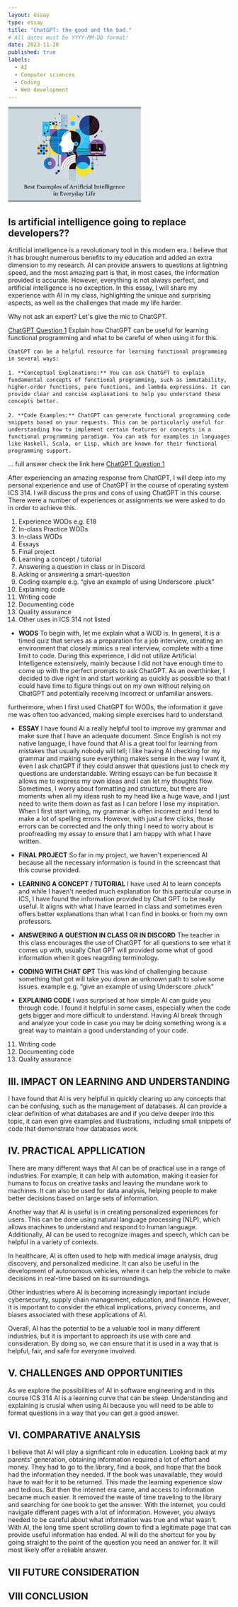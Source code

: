 ```yaml
---
layout: essay
type: essay
title: "ChatGPT: the good and the bad."
# All dates must be YYYY-MM-DD format!
date: 2023-11-20
published: true
labels:
  - AI
  - Computer sciences
  - Coding
  - Web development
---
```

<img width="300px" class="rounded float-start pe-4" src="../essays/AI.png">

## Is artificial intelligence going to replace developers??

Artificial intelligence is a revolutionary tool in this modern era. I believe that it has brought numerous benefits to my education and added an extra dimension to my research. AI can provide answers to questions at lightning speed, and the most amazing part is that, in most cases, the information provided is accurate. However, everything is not always perfect, and artificial intelligence is no exception. In this essay, I will share my experience with AI in my class, highlighting the unique and surprising aspects, as well as the challenges that made my life harder.

Why not ask an expert? Let's give the mic to ChatGPT.

[ChatGPT Question 1](https://chat.openai.com/share/2a67d803-0967-4b8b-89a9-dd448eb87cd1)
Explain how ChatGPT can be useful for learning functional programming and what to be careful of when using it for this.

```
ChatGPT can be a helpful resource for learning functional programming in several ways:

1. **Conceptual Explanations:** You can ask ChatGPT to explain fundamental concepts of functional programming, such as immutability, higher-order functions, pure functions, and lambda expressions. It can provide clear and concise explanations to help you understand these concepts better.

2. **Code Examples:** ChatGPT can generate functional programming code snippets based on your requests. This can be particularly useful for understanding how to implement certain features or concepts in a functional programming paradigm. You can ask for examples in languages like Haskell, Scala, or Lisp, which are known for their functional programming support.

```
   ... full answer check the link here [ChatGPT Question 1](https://chat.openai.com/share/2a67d803-0967-4b8b-89a9-dd448eb87cd1)

After experiencing an amazing response from ChatGPT, I will deep into my personal experience and use of ChatGPT in the course of operating system ICS 314. I will discuss the pros and cons of using ChatGPT in this course. There were a number of experiences or assignments we were asked to do in order to achieve this.

1. Experience WODs e.g. E18
2. In-class Practice WODs
3. In-class WODs
4. Essays
5. Final project
6. Learning a concept / tutorial
7. Answering a question in class or in Discord
8. Asking or answering a smart-question
9. Coding example e.g. “give an example of using Underscore .pluck”
10. Explaining code
11. Writing code
12. Documenting code
13. Quality assurance 
14. Other uses in ICS 314 not listed
- **WODS**
To begin with, let me explain what a WOD is. In general, it is a timed quiz that serves as a preparation for a job interview, creating an environment that closely mimics a real interview, complete with a time limit to code. During this experience, I did not utilize Artificial Intelligence extensively, mainly because I did not have enough time to come up with the perfect prompts to ask ChatGPT. As an overthinker, I decided to dive right in and start working as quickly as possible so that I could have time to figure things out on my own without relying on ChatGPT and potentially receiving incorrect or unfamiliar answers. 

furthermore, when I first used ChatGPT for WODs, the information it gave me was often too advanced, making simple exercises hard to understand.

- **ESSAY**
I have found AI a really helpful tool to improve my grammar and make sure that I have an adequate document. Since English is not my native language, I have found that AI is a great tool for learning from mistakes that usually nobody will tell; I like having AI checking for my grammar and making sure everything makes sense in the way I want it, even I ask chatGPT if they could answer that questions just to check my questions are understandable.
Writing essays can be fun because it allows me to express my own ideas and I can let my thoughts flow. Sometimes, I worry about formatting and structure, but there are moments when all my ideas rush to my head like a huge wave, and I just need to write them down as fast as I can before I lose my inspiration.
When I first start writing, my grammar is often incorrect and I tend to make a lot of spelling errors. However, with just a few clicks, those errors can be corrected and the only thing I need to worry about is proofreading my essay to ensure that I am happy with what I have written.

- **FINAL PROJECT**
  So far in my project, we haven't experienced AI because all the necessary information is found in the screencast that this course provided.

- **LEARNING A CONCEPT / TUTORIAL**
I have used AI to learn concepts and while I haven't needed much explanation for this particular course in ICS, I have found the information provided by Chat GPT to be really useful. It aligns with what I have learned in class and sometimes even offers better explanations than what I can find in books or from my own professors.

- **ANSWERING A QUESTION IN CLASS OR IN DISCORD**
The teacher in this class encourages the use of ChatGPT for all questions to see what it comes up with, usually Chat GPT will provided some what of good information when it goes reagrding terminology.

- **CODING WITH CHAT GPT**
This was kind of challenging because something that got will take you down an unknown path to solve some issues.
 example e.g. “give an example of using Underscore .pluck”
- **EXPLAINIG CODE**
I was surprised at how simple AI can guide you through code. I found it helpful in some cases, especially when the code gets bigger and more difficult to understand. Having AI break through and analyze your code in case you may be doing something wrong is a great way to maintain a good understanding of your code.

11. Writing code
12. Documenting code
13. Quality assurance 
## III. IMPACT ON LEARNING AND UNDERSTANDING
I have found that AI is very helpful in quickly clearing up any concepts that can be confusing, such as the management of databases. AI can provide a clear definition of what databases are and if you delve deeper into this topic, it can even give examples and illustrations, including small snippets of code that demonstrate how databases work.
## IV. PRACTICAL APPLLICATION
  There are many different ways that AI can be of practical use in a range of industries. For example, it can help with automation, making it easier for humans to focus on creative tasks and leaving the mundane work to machines. It can also be used for data analysis, helping people to make better decisions based on large sets of information.

Another way that AI is useful is in creating personalized experiences for users. This can be done using natural language processing (NLP), which allows machines to understand and respond to human language. Additionally, AI can be used to recognize images and speech, which can be helpful in a variety of contexts.

In healthcare, AI is often used to help with medical image analysis, drug discovery, and personalized medicine. It can also be useful in the development of autonomous vehicles, where it can help the vehicle to make decisions in real-time based on its surroundings.

Other industries where AI is becoming increasingly important include cybersecurity, supply chain management, education, and finance. However, it is important to consider the ethical implications, privacy concerns, and biases associated with these applications of AI.

Overall, AI has the potential to be a valuable tool in many different industries, but it is important to approach its use with care and consideration. By doing so, we can ensure that it is used in a way that is helpful, fair, and safe for everyone involved.
## V. CHALLENGES AND OPPORTUNITIES
As we explore the possibilities of AI in software engineering and in this course ICS 314 AI is a learning curve that can be steep. Understanding and explaining is crusial when using Ai because you will need to be able to format questions in a way that you can get a good answer.

## VI. COMPARATIVE ANALYSIS
I believe that AI will play a significant role in education. Looking back at my parents' generation, obtaining information required a lot of effort and money. They had to go to the library, find a book, and hope that the book had the information they needed. If the book was unavailable, they would have to wait for it to be returned. This made the learning experience slow and tedious. But then the internet era came, and access to information became much easier. It removed the waste of time traveling to the library and searching for one book to get the answer. With the internet, you could navigate different pages with a lot of information. However, you always needed to be careful about what information was true and what wasn't. With AI, the long time spent scrolling down to find a legitimate page that can provide useful information has ended. AI will do the shortcut for you by going straight to the point of the question you need an answer for. It will most likely offer a reliable answer. 
## VII FUTURE CONSIDERATION
## VIII CONCLUSION


 

